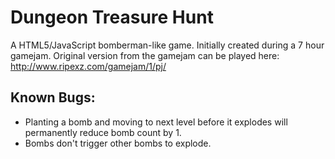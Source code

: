 Dungeon Treasure Hunt
=====================

A HTML5/JavaScript bomberman-like game. Initially created during a 7 hour gamejam.
Original version from the gamejam can be played here: http://www.ripexz.com/gamejam/1/pj/

Known Bugs:
---------------------
- Planting a bomb and moving to next level before it explodes will permanently reduce bomb count by 1.
- Bombs don't trigger other bombs to explode.